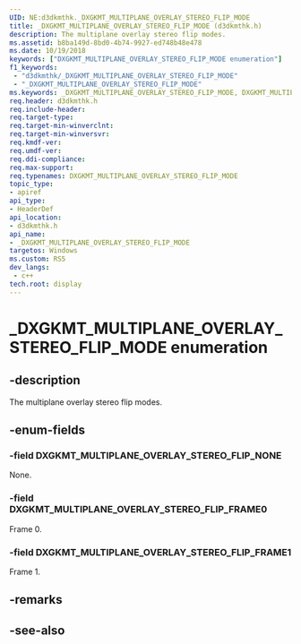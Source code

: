 ```yaml
---
UID: NE:d3dkmthk._DXGKMT_MULTIPLANE_OVERLAY_STEREO_FLIP_MODE
title: _DXGKMT_MULTIPLANE_OVERLAY_STEREO_FLIP_MODE (d3dkmthk.h)
description: The multiplane overlay stereo flip modes.
ms.assetid: b8ba149d-8bd0-4b74-9927-ed748b48e478
ms.date: 10/19/2018
keywords: ["DXGKMT_MULTIPLANE_OVERLAY_STEREO_FLIP_MODE enumeration"]
f1_keywords:
 - "d3dkmthk/_DXGKMT_MULTIPLANE_OVERLAY_STEREO_FLIP_MODE"
 - "_DXGKMT_MULTIPLANE_OVERLAY_STEREO_FLIP_MODE"
ms.keywords: _DXGKMT_MULTIPLANE_OVERLAY_STEREO_FLIP_MODE, DXGKMT_MULTIPLANE_OVERLAY_STEREO_FLIP_MODE, 
req.header: d3dkmthk.h
req.include-header:
req.target-type:
req.target-min-winverclnt:
req.target-min-winversvr:
req.kmdf-ver:
req.umdf-ver:
req.ddi-compliance:
req.max-support:
req.typenames: DXGKMT_MULTIPLANE_OVERLAY_STEREO_FLIP_MODE
topic_type: 
- apiref
api_type: 
- HeaderDef
api_location: 
- d3dkmthk.h
api_name: 
- _DXGKMT_MULTIPLANE_OVERLAY_STEREO_FLIP_MODE
targetos: Windows
ms.custom: RS5
dev_langs:
 - c++
tech.root: display
---
```


# _DXGKMT_MULTIPLANE_OVERLAY_STEREO_FLIP_MODE enumeration

## -description

The multiplane overlay stereo flip modes.

## -enum-fields

### -field DXGKMT_MULTIPLANE_OVERLAY_STEREO_FLIP_NONE 

None.

### -field DXGKMT_MULTIPLANE_OVERLAY_STEREO_FLIP_FRAME0 

Frame 0.

### -field DXGKMT_MULTIPLANE_OVERLAY_STEREO_FLIP_FRAME1 

Frame 1.

## -remarks

## -see-also
